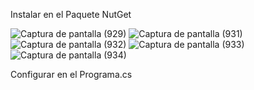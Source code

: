 Instalar en el Paquete NutGet

![Captura de pantalla (929)](https://user-images.githubusercontent.com/76067475/163286195-a688486a-f504-4b97-9a19-626b7600a821.png)
![Captura de pantalla (931)](https://user-images.githubusercontent.com/76067475/163286162-4e2e06ac-ba19-465c-a891-8b81a1072e62.png)
![Captura de pantalla (932)](https://user-images.githubusercontent.com/76067475/163286168-b9f64677-74aa-4a40-adff-269528f3a8bf.png)
![Captura de pantalla (933)](https://user-images.githubusercontent.com/76067475/163286169-b96d8ef5-7977-4e18-a59b-884191609672.png)
![Captura de pantalla (934)](https://user-images.githubusercontent.com/76067475/163286171-972a4d3c-4609-4c4b-abb2-980e009cf0ef.png)

Configurar en el Programa.cs
